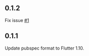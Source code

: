 ## 0.1.2
Fix issue [#1](https://github.com/flutterwtf/VR-Player/issues/1)

## 0.1.1
Update pubspec format to Flutter 1.10.
